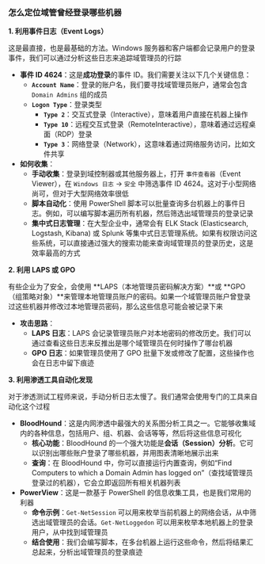 ### 怎么定位域管曾经登录哪些机器

**1. 利用事件日志（Event Logs）**

这是最直接，也是最基础的方法。Windows 服务器和客户端都会记录用户的登录事件，我们可以通过分析这些日志来追踪域管理员的行踪

- **事件 ID 4624**：这是**成功登录**的事件 ID。我们需要关注以下几个关键信息：
  - **`Account Name`**：登录的账户名，我们要寻找域管理员账户，通常会包含 `Domain Admins` 组的成员
  - **`Logon Type`**：登录类型
    - **`Type 2`**：交互式登录（Interactive），意味着用户直接在机器上操作
    - **`Type 10`**：远程交互式登录（RemoteInteractive），意味着通过远程桌面（RDP）登录
    - **`Type 3`**：网络登录（Network），这意味着通过网络服务访问，比如文件共享
- **如何收集**：
  - **手动收集**：登录到域控制器或其他服务器上，打开 `事件查看器`（Event Viewer），在 `Windows 日志` -> `安全` 中筛选事件 ID 4624。这对于小型网络尚可，但对于大型网络效率很低
  - **脚本自动化**：使用 PowerShell 脚本可以批量查询多台机器上的事件日志。例如，可以编写脚本遍历所有机器，然后筛选出域管理员的登录记录
  - **集中式日志管理**：在大型企业中，通常会有 ELK Stack (Elasticsearch, Logstash, Kibana) 或 Splunk 等集中式日志管理系统。如果有权限访问这些系统，可以直接通过强大的搜索功能来查询域管理员的登录历史，这是效率最高的方式

**2. 利用 LAPS 或 GPO**

有些企业为了安全，会使用 **LAPS（本地管理员密码解决方案）**或 **GPO（组策略对象）**来管理本地管理员账户的密码。如果一个域管理员账户曾登录过这些机器并修改过本地管理员密码，那么这些信息可能会被记录下来

- **攻击思路**：
  - **LAPS 日志**：LAPS 会记录管理员账户对本地密码的修改历史。我们可以通过查看这些日志来反推出是哪个域管理员在何时操作了哪台机器
  - **GPO 日志**：如果管理员使用了 GPO 批量下发或修改了配置，这些操作也会在日志中留下痕迹

**3. 利用渗透工具自动化发现**

对于渗透测试工程师来说，手动分析日志太慢了。我们通常会使用专门的工具来自动化这个过程

- **BloodHound**：这是内网渗透中最强大的关系图分析工具之一。它能够收集域内的各种信息，包括用户、组、机器、会话等等，然后将这些信息可视化
  - **核心功能**：BloodHound 的一个强大功能是**会话（Session）分析**。它可以识别出哪些账户登录了哪些机器，并用图表清晰地展示出来
  - **查询**：在 BloodHound 中，你可以直接运行内置查询，例如“Find Computers to which a Domain Admin has logged on”（查找域管理员登录过的机器），它会立即返回所有相关机器列表
- **PowerView**：这是一款基于 PowerShell 的信息收集工具，也是我们常用的利器
  - **命令示例**：`Get-NetSession` 可以用来枚举当前机器上的网络会话，从中筛选出域管理员的会话。`Get-NetLoggedon` 可以用来枚举本地机器上的登录用户，从中找到域管理员
  - **结合使用**：我们会编写脚本，在多台机器上运行这些命令，然后将结果汇总起来，分析出域管理员的登录痕迹